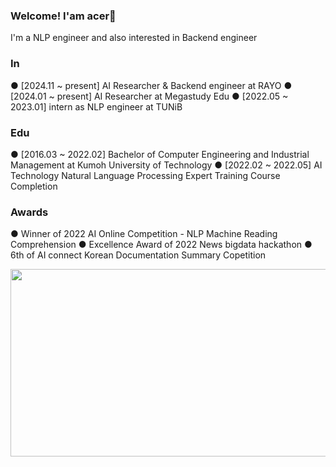### Welcome! I'am acer👋

I'm a NLP engineer
and also interested in Backend engineer

### In
● [2024.11 ~ present] AI Researcher & Backend engineer at RAYO
● [2024.01 ~ present] AI Researcher at Megastudy Edu
● [2022.05 ~ 2023.01] intern as NLP engineer at TUNiB


### Edu
● [2016.03 ~ 2022.02] Bachelor of Computer Engineering and Industrial Management at Kumoh University of Technology
● [2022.02 ~ 2022.05] AI Technology Natural Language Processing Expert Training Course Completion

### Awards
● Winner of 2022 AI Online Competition - NLP Machine Reading Comprehension
● Excellence Award of 2022 News bigdata hackathon
● 6th of AI connect Korean Documentation Summary Copetition



<!--
**sondonghup/sondonghup** is a ✨ _special_ ✨ repository because its `README.md` (this file) appears on your GitHub profile.

Here are some ideas to get you started:

- 🔭 I’m currently working on ...
- 🌱 I’m currently learning ...
- 👯 I’m looking to collaborate on ...
- 🤔 I’m looking for help with ...
- 💬 Ask me about ...
- 📫 How to reach me: ...
- 😄 Pronouns: ...
- ⚡ Fun fact: ...
-->

<a href="https://github.com/devxb/gitanimals">
<img
  src="https://render.gitanimals.org/farms/sondonghup"
  width="600"
  height="300"
/>
</a>
